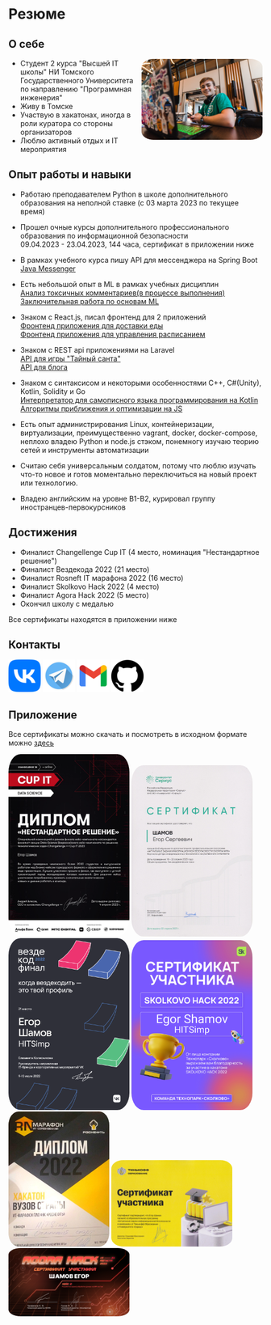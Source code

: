 # Резюме
## О себе
<img src="./img/myphoto.jpg" alt= “myphoto.jpg” width="240" style="float: right; border-radius:10%">

* Студент 2 курса "Высшей IT школы" НИ Томского Государственного Университета по направлению "Программная инженерия"
* Живу в Томске
* Участвую в хакатонах, иногда в роли куратора со стороны организаторов
* Люблю активный отдых и IT мероприятия


## Опыт работы и навыки
* Работаю преподавателем Python в школе дополнительного образования на неполной ставке
 (с 03 марта 2023 по текущее время)

* Прошел очные курсы дополнительного профессионального образования по информационной безопасности  
09.04.2023 - 23.04.2023, 144 часа, сертификат в приложении ниже 

* В рамках учебного курса пишу API для мессенджера на Spring Boot  
[Java Messenger](https://github.com/shameoff/Messenger_SpringLab)

* Есть небольшой опыт в ML в рамках учебных дисциплин  
[Анализ токсичных комментариев(в процессе выполнения)](https://github.com/shameoff/toxic_comments_ML_Lab1)  
[Заключительная работа по основам ML](https://github.com/shameoff/ML_lab_cosmos_titanic)

* Знаком с React.js, писал фронтенд для 2 приложений     
[Фронтенд приложения для доставки еды](https://github.com/shameoff/Delivery.Kushats)  
[Фронтенд приложения для управления расписанием](https://gitlab.com/outoftimeinc/frontend/outoftimefrontend)

* Знаком с REST api приложениями на Laravel  
[API для игры "Тайный санта"](https://github.com/shameoff/YaProfi2023_RestApi_For_Santa)  
[API для блога](https://github.com/shameoff/blogAPI)    

* Знаком с синтаксисом и некоторыми особенностями C++, C#(Unity), Kotlin, Solidity и Go  
[Интерпретатор для самописного языка программирования на Kotlin](https://github.com/shameoff/Interpreter)  
[Алгоритмы приближения и оптимизации на JS](https://github.com/shameoff/HITs-6-module-Interesting-Algorithms)

* Есть опыт администрирования Linux, контейнеризации, виртуализации, преимущественно vagrant, docker, docker-compose, неплохо владею Python и node.js стэком, понемногу изучаю теорию сетей и инструменты автоматизации 

* Считаю себя универсальным солдатом, потому что люблю изучать что-то новое и готов моментально переключиться на новый проект или технологию.

* Владею английским на уровне B1-B2, курировал группу иностранцев-первокурсников

## Достижения
* Финалист Changellenge Cup IT (4 место, номинация "Нестандартное решение")
* Финалист Вездекода 2022 (21 место)
* Финалист Rosneft IT марафона 2022 (16 место)
* Финалист Skolkovo Hack 2022 (4 место)
* Финалист Agora Hack 2022 (5 место)
* Окончил школу с медалью  

Все сертификаты находятся в приложении ниже 


## Контакты
<a href="https://t.me/shameoff" rel="id138729111">![vk Егор Шамов](./img/icons/vk.png)</a>
<a href="https://vk.com/shameoff" rel="@shameoff">![tg @shameoff](./img/icons/tg.png)</a>
<a href="mailto:eshamov030316@gmail.com" rel="eshamov030316@gmail.com">![eshamov030316@gmail.com](./img/icons/gmail.png)</a>
<a href="https://github.com/shameoff" rel="shameoff github">![tg @shameoff](./img/icons/github.png)</a>


## Приложение

Все сертификаты можно скачать и посмотреть в исходном формате можно [здесь](https://github.com/shameoff/CV) 

<img src="./img/certificates/Changellenge unusual solve Certificate.png" alt= "certificate" width="240" style="border-radius:10%">
<img src="./img/certificates/Sirius Certificate.jpg" alt= "certificate" width="240" style="border-radius:10%">
<img src="./img/certificates/HITSimp_Egor_Shamov.png" alt= "certificate" width="240" style="border-radius:10%">
<img src="./img/certificates/SkolkovoHack2022.png" alt= "certificate" width="240" style="border-radius:10%">
<img src="./img/certificates/RosneftMarathon.jpg" alt= "certificate" width="200" style="border-radius:10%">
<img src="./img/certificates/Tinkoff Certificate.jpg" alt= "certificate" width="240" style="border-radius:10%">
<img src="./img/certificates/AgoraHack2022.png" alt= "certificate" width="240" style="border-radius:10%">